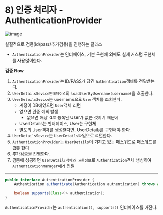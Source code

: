 # 8) 인증 처리자 - AuthenticationProvider

![image](https://github.com/qwe5507/TIL/assets/70142711/70a6fb8e-2f4e-4aa7-8d93-9ef5ac9fa8ed)

실질적으로 검증(id/pass/추가검증)을 진행하는 클래스 

- `AuthenticationProvider`는 인터페이스, 기본 구현체 외에도 실제 커스텀 구현체를 사용많이한다.

**검증 Flow**

1. `AuthenticationProvider`는 ID/PASS가 담긴 `Authentication`객체를 전달받는다.
2. `UserDetailsSevice인테페이스`의 `loadUserByUsername(username)`을 호출한다.
3. `UserDetailsSevice`는 username으로 `User`객체를 조회한다.
    - 계정이 DB에있으면 `User`객체 리턴
    - 없으면 인증 예외 발생
        - 없으면 해당 id로 등록된 User가 없는 것이기 때문에
    - UserDetails는 인터페이스, User는 구현체
    - 별도의 User객체를 생성한다면, UserDetails를 구현해야 한다.
4. `UserDetailsSevice`는 `UserDetails`타입으로 리턴한다.
5. `AuthenticationProvider`는 `UserDetails`이 가지고 있는 패스워드로 패스워드를 검증 한다.
6. 추가검증을 진행한다.
7. 검증에 성공하면 `UserDetails객체와 권한정보`로 `Authentication`객체 생성하여 `AuthenticationManager`에게 전달

---

```java
public interface AuthenticationProvider {
    Authentication authenticate(Authentication authentication) throws AuthenticationException;

    boolean supports(Class<?> authentication);
}
```

`AuthenticationProvider`는 `authentication(), supports()` 인터페이스를 가진다.
